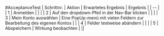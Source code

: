 #AcceptanceTest
| Schrittnr. | Aktion | Erwartetes Ergebnis | Ergebnis |
| -- |
| 1 | Anmelden | | |
| 2 | Auf den dropdown-Pfeil in der Nav-Bar klicken | | |
| 3 | Mein Konto auswählen | Eine PopUp-menü mit vielen Feldern zur Bearbeitung des eigenen Kontos | |
| 4 | Felder testweise abändern | | |
| 5 | Abspeichern | Wirkung beobachten | ||
